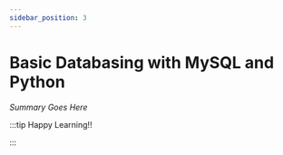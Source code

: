 ```yaml
---
sidebar_position: 3
---
```


# Basic Databasing with MySQL and Python

_Summary Goes Here_

:::tip Happy Learning!!

<QuestButton text="Go To Quest" />

:::


